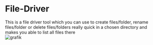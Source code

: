 # File-Driver
This is a file driver tool which you can use to create files/folder, rename files/folder or delete files/folders really quick in a chosen directory and makes you able to list all files there  
![grafik](https://github.com/Streikin/File-Driver/assets/109292425/a30471c9-c66a-4b28-81fc-1510a881c2dc)

